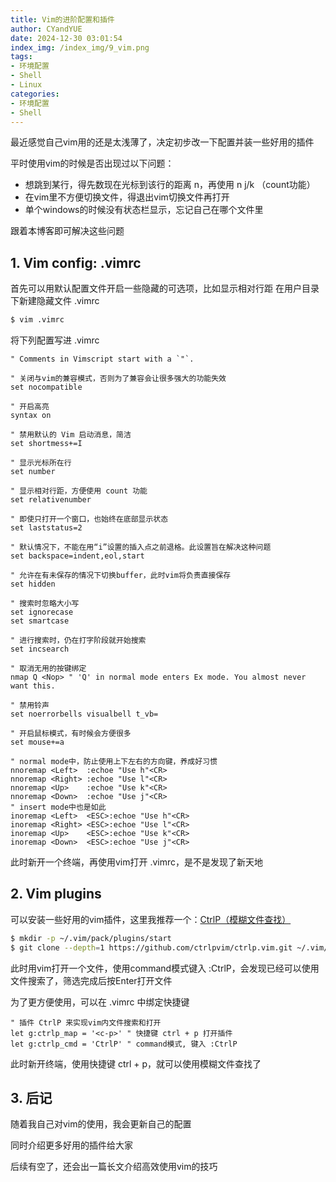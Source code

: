 ```yaml
---
title: Vim的进阶配置和插件
author: CYandYUE
date: 2024-12-30 03:01:54
index_img: /index_img/9_vim.png
tags:
- 环境配置
- Shell
- Linux
categories:
- 环境配置
- Shell
---
```


最近感觉自己vim用的还是太浅薄了，决定初步改一下配置并装一些好用的插件

平时使用vim的时候是否出现过以下问题：
- 想跳到某行，得先数现在光标到该行的距离 n，再使用 n j/k （count功能）
- 在vim里不方便切换文件，得退出vim切换文件再打开
- 单个windows的时候没有状态栏显示，忘记自己在哪个文件里

跟着本博客即可解决这些问题

## 1. Vim config: .vimrc
首先可以用默认配置文件开启一些隐藏的可选项，比如显示相对行距
在用户目录下新建隐藏文件 .vimrc
```bash
$ vim .vimrc
```

将下列配置写进 .vimrc
```.vimrc
" Comments in Vimscript start with a `"`.

" 关闭与vim的兼容模式，否则为了兼容会让很多强大的功能失效
set nocompatible

" 开启高亮
syntax on

" 禁用默认的 Vim 启动消息，简洁
set shortmess+=I

" 显示光标所在行
set number

" 显示相对行距，方便使用 count 功能
set relativenumber

" 即使只打开一个窗口，也始终在底部显示状态
set laststatus=2

" 默认情况下，不能在用“i”设置的插入点之前退格。此设置旨在解决这种问题
set backspace=indent,eol,start

" 允许在有未保存的情况下切换buffer，此时vim将负责直接保存
set hidden

" 搜索时忽略大小写
set ignorecase
set smartcase

" 进行搜索时，仍在打字阶段就开始搜索
set incsearch

" 取消无用的按键绑定
nmap Q <Nop> " 'Q' in normal mode enters Ex mode. You almost never want this.

" 禁用铃声
set noerrorbells visualbell t_vb=

" 开启鼠标模式，有时候会方便很多
set mouse+=a

" normal mode中，防止使用上下左右的方向键，养成好习惯
nnoremap <Left>  :echoe "Use h"<CR>
nnoremap <Right> :echoe "Use l"<CR>
nnoremap <Up>    :echoe "Use k"<CR>
nnoremap <Down>  :echoe "Use j"<CR>
" insert mode中也是如此
inoremap <Left>  <ESC>:echoe "Use h"<CR>
inoremap <Right> <ESC>:echoe "Use l"<CR>
inoremap <Up>    <ESC>:echoe "Use k"<CR>
inoremap <Down>  <ESC>:echoe "Use j"<CR>

```
此时新开一个终端，再使用vim打开 .vimrc，是不是发现了新天地

## 2. Vim plugins
可以安装一些好用的vim插件，这里我推荐一个：[CtrlP（模糊文件查找）](https://github.com/ctrlpvim/ctrlp.vim)
```bash
$ mkdir -p ~/.vim/pack/plugins/start
$ git clone --depth=1 https://github.com/ctrlpvim/ctrlp.vim.git ~/.vim/pack/plugins/start/ctrlp
```
此时用vim打开一个文件，使用command模式键入 :CtrlP，会发现已经可以使用文件搜索了，筛选完成后按Enter打开文件

为了更方便使用，可以在 .vimrc 中绑定快捷键
```.vimrc
" 插件 CtrlP 来实现vim内文件搜索和打开
let g:ctrlp_map = '<c-p>' " 快捷键 ctrl + p 打开插件
let g:ctrlp_cmd = 'CtrlP' " command模式, 键入 :CtrlP 
```
此时新开终端，使用快捷键 ctrl + p，就可以使用模糊文件查找了

## 3. 后记
随着我自己对vim的使用，我会更新自己的配置

同时介绍更多好用的插件给大家

后续有空了，还会出一篇长文介绍高效使用vim的技巧